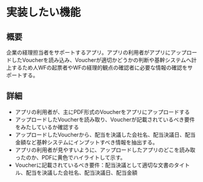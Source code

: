 # 実装したい機能

## 概要
企業の経理担当者をサポートするアプリ。アプリの利用者がアプリにアップロードしたVoucherを読み込み、Voucherが適切かどうかの判断や基幹システムへ計上するため人WFの起票者やWFの経理的観点の確認者に必要な情報の確認をサポートする。

## 詳細
* アプリの利用者が、主にPDF形式のVoucherをアプリにアップロードする
* アップロードしたVoucherを読み取り、Voucherが記載されているべき要件をみたしているか確認する
* アップロードしたVoucherから、配当を決議した会社名、配当決議日、配当金額など基幹システムにインプットすべき情報を抽出する。
* アプリの利用者が見やすいように、アップロードしたアプリのどこを読み取ったのか、PDFに黄色でハイライトして示す。
* Voucherに記載されているべき要件：配当決議として適切な文書のタイトル、配当を決議した会社名、配当決議日、配当金額
